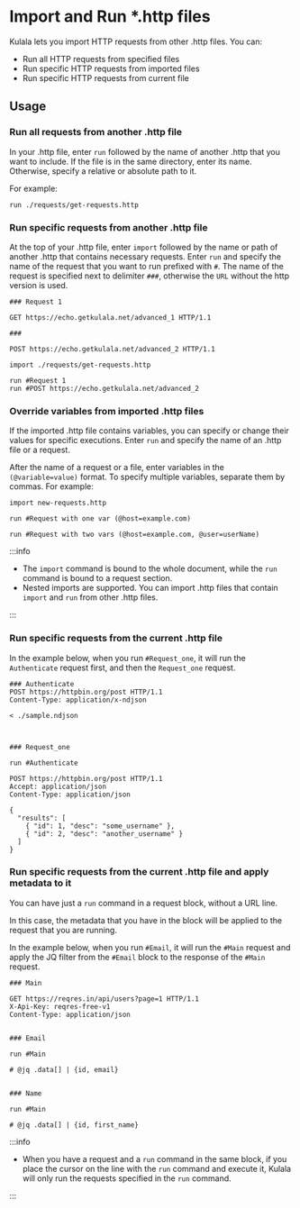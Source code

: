 # Import and Run *.http files

Kulala lets you import HTTP requests from other .http files. You can:

- Run all HTTP requests from specified files
- Run specific HTTP requests from imported files
- Run specific HTTP requests from current file

## Usage

### Run all requests from another .http file

In your .http file, enter `run` followed by the name of another .http that you want to include. 
If the file is in the same directory, enter its name. Otherwise, specify a relative or absolute path to it. 

For example:

```http
run ./requests/get-requests.http
```

### Run specific requests from another .http file

At the top of your .http file, enter `import` followed by the name or path of another .http that contains necessary requests.
Enter `run` and specify the name of the request that you want to run prefixed with `#`. The name of the request is specified next to 
delimiter `###`, otherwise the `URL` without the http version is used.

```http get-requests.http
### Request 1

GET https://echo.getkulala.net/advanced_1 HTTP/1.1

###

POST https://echo.getkulala.net/advanced_2 HTTP/1.1
```

```http
import ./requests/get-requests.http

run #Request 1
run #POST https://echo.getkulala.net/advanced_2
```

### Override variables from imported .http files

If the imported .http file contains variables, you can specify or change their values for specific executions.
Enter `run` and specify the name of an .http file or a request.

After the name of a request or a file, enter variables in the `(@variable=value)` format. To specify multiple 
variables, separate them by commas. For example:

```http
import new-requests.http

run #Request with one var (@host=example.com)

run #Request with two vars (@host=example.com, @user=userName)
```

:::info

- The `import` command is bound to the whole document, while the `run` command is bound to a request section.
- Nested imports are supported. You can import .http files that contain `import` and `run` from other .http files. 

:::

### Run specific requests from the current .http file

In the example below, when you run `#Request_one`, it will run the `Authenticate` request first, and then the `Request_one` request.

```http
### Authenticate
POST https://httpbin.org/post HTTP/1.1
Content-Type: application/x-ndjson

< ./sample.ndjson



### Request_one

run #Authenticate

POST https://httpbin.org/post HTTP/1.1
Accept: application/json
Content-Type: application/json

{
  "results": [
    { "id": 1, "desc": "some_username" },
    { "id": 2, "desc": "another_username" }
  ]
}
```

### Run specific requests from the current .http file and apply metadata to it

You can have just a `run` command in a request block, without a URL line.

In this case, the metadata that you have in the block will be applied to the request that you are running.

In the example below, when you run `#Email`, it will run the `#Main` request and apply the JQ filter from the `#Email` block to the response of the `#Main` request.

```http
### Main

GET https://reqres.in/api/users?page=1 HTTP/1.1
X-Api-Key: reqres-free-v1
Content-Type: application/json


### Email

run #Main

# @jq .data[] | {id, email}


### Name

run #Main

# @jq .data[] | {id, first_name}
```

:::info

- When you have a request and a `run` command in the same block, if you place the cursor on the line with 
the `run` command and execute it, Kulala will only run the requests specified in the `run` command.

:::

